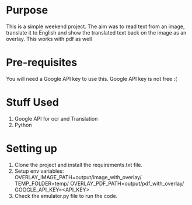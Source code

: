 # Purpose
This is a simple weekend project. The aim was to read text from an image, translate it to English and show the translated text back on the image as an overlay. This works with pdf as well

# Pre-requisites
You will need a Google API key to use this. Google API key is not free :(

# Stuff Used
1. Google API for ocr and Translation
2. Python

# Setting up
1. Clone the project and install the requirements.txt file. 
2. Setup env variables:
    OVERLAY_IMAGE_PATH=output/image_with_overlay/
    TEMP_FOLDER=temp/
    OVERLAY_PDF_PATH=output/pdf_with_overlay/
    GOOGLE_API_KEY=<API_KEY>
3. Check the emulator.py file to run the code.
  
